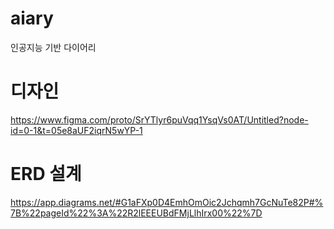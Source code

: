# aiary

인공지능 기반 다이어리

# 디자인
https://www.figma.com/proto/SrYTlyr6puVqq1YsqVs0AT/Untitled?node-id=0-1&t=05e8aUF2iqrN5wYP-1

# ERD 설계
https://app.diagrams.net/#G1aFXp0D4EmhOmOic2Jchqmh7GcNuTe82P#%7B%22pageId%22%3A%22R2lEEEUBdFMjLlhIrx00%22%7D

